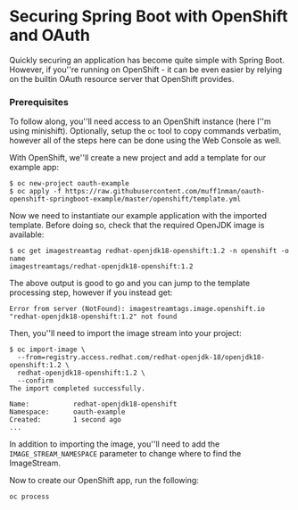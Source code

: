 Securing Spring Boot with OpenShift and OAuth
======

Quickly securing an application has become quite simple with Spring Boot.
However, if you''re running on OpenShift - it can be even easier by relying on
the builtin OAuth resource server that OpenShift provides.

### Prerequisites
To follow along, you''ll need access to an OpenShift instance (here I''m using
minishift). Optionally, setup the `oc` tool to copy commands verbatim, however
all of the steps here can be done using the Web Console as well.

With OpenShift, we''ll create a new project and add a template for our example app:

```
$ oc new-project oauth-example
$ oc apply -f https://raw.githubusercontent.com/muff1nman/oauth-openshift-springboot-example/master/openshift/template.yml
```

Now we need to instantiate our example application with the imported template. Before doing so, check that the required
OpenJDK image is available:

```
$ oc get imagestreamtag redhat-openjdk18-openshift:1.2 -n openshift -o name
imagestreamtags/redhat-openjdk18-openshift:1.2
```

The above output is good to go and you can jump to the template processing step, however if you instead get:

```
Error from server (NotFound): imagestreamtags.image.openshift.io "redhat-openjdk18-openshift:1.2" not found
```

Then, you''ll need to import the image stream into your project:

```
$ oc import-image \
  --from=registry.access.redhat.com/redhat-openjdk-18/openjdk18-openshift:1.2 \
  redhat-openjdk18-openshift:1.2 \
  --confirm
The import completed successfully.

Name:			redhat-openjdk18-openshift
Namespace:		oauth-example
Created:		1 second ago
...
```

In addition to importing the image, you''ll need to add the `IMAGE_STREAM_NAMESPACE` parameter to change
where to find the ImageStream.

Now to create our OpenShift app, run the following:

```
oc process
```

